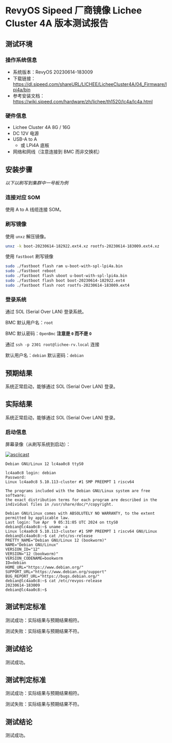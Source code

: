 # RevyOS Sipeed 厂商镜像 Lichee Cluster 4A 版本测试报告

## 测试环境

### 操作系统信息

- 系统版本：RevyOS 20230614-183009
- 下载链接：https://dl.sipeed.com/shareURL/LICHEE/LicheeCluster4A/04_Firmware/lpi4a/bin
- 参考安装文档：https://wiki.sipeed.com/hardware/zh/lichee/th1520/lc4a/lc4a.html

### 硬件信息

- Lichee Cluster 4A 8G / 16G
- DC 12V 电源
- USB-A to A
    - 或 LPi4A 底板
- 网络和网线（注意连接到 BMC 而非交换机）


## 安装步骤

*以下以刷写到集群中一号板为例*

### 连接对应 SOM

使用 A to A 线缆连接 SOM。

### 刷写镜像

使用 `unxz` 解压镜像。

```bash
unxz -k boot-20230614-182922.ext4.xz rootfs-20230614-183009.ext4.xz
```

使用 `fastboot` 刷写镜像
```bash
sudo ./fastboot flash ram u-boot-with-spl-lpi4a.bin
sudo ./fastboot reboot
sudo ./fastboot flash uboot u-boot-with-spl-lpi4a.bin
sudo ./fastboot flash boot boot-20230614-182922.ext4
sudo ./fastboot flash root rootfs-20230614-183009.ext4
```

### 登录系统

通过 SOL (Serial Over LAN) 登录系统。

BMC 默认用户名：`root`

BMC 默认密码：`0penBmc`  **注意是 `0` 而不是 `O`**

通过 `ssh -p 2301 root@lichee-rv.local` 连接

默认用户名：`debian`
默认密码：`debian`

## 预期结果

系统正常启动，能够通过 SOL (Serial Over LAN) 登录。

## 实际结果

系统正常启动，能够通过 SOL (Serial Over LAN) 登录。

### 启动信息

屏幕录像（从刷写系统到启动）：

[![asciicast](https://asciinema.org/a/KwCIHjcPOuepxFiwUGhh7sLuh.svg)](https://asciinema.org/a/KwCIHjcPOuepxFiwUGhh7sLuh)

```log
Debian GNU/Linux 12 lc4aa0c8 ttyS0

lc4aa0c8 login: debian
Password: 
Linux lc4aa0c8 5.10.113-cluster #1 SMP PREEMPT 1 riscv64

The programs included with the Debian GNU/Linux system are free software;
the exact distribution terms for each program are described in the
individual files in /usr/share/doc/*/copyright.

Debian GNU/Linux comes with ABSOLUTELY NO WARRANTY, to the extent
permitted by applicable law.
Last login: Tue Apr  9 05:31:05 UTC 2024 on ttyS0
debian@lc4aa0c8:~$ uname -a
Linux lc4aa0c8 5.10.113-cluster #1 SMP PREEMPT 1 riscv64 GNU/Linux
debian@lc4aa0c8:~$ cat /etc/os-release 
PRETTY_NAME="Debian GNU/Linux 12 (bookworm)"
NAME="Debian GNU/Linux"
VERSION_ID="12"
VERSION="12 (bookworm)"
VERSION_CODENAME=bookworm
ID=debian
HOME_URL="https://www.debian.org/"
SUPPORT_URL="https://www.debian.org/support"
BUG_REPORT_URL="https://bugs.debian.org/"
debian@lc4aa0c8:~$ cat /etc/revyos-release 
20230614-183009
debian@lc4aa0c8:~$ 

```

## 测试判定标准

测试成功：实际结果与预期结果相符。

测试失败：实际结果与预期结果不符。

## 测试结论

测试成功。

## 测试判定标准

测试成功：实际结果与预期结果相符。

测试失败：实际结果与预期结果不符。

## 测试结论

测试成功。